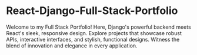 # React-Django-Full-Stack-Portfolio
Welcome to my Full Stack Portfolio! Here, Django's powerful backend meets React's sleek, responsive design. Explore projects that showcase robust APIs, interactive interfaces, and stylish, functional designs. Witness the blend of innovation and elegance in every application.
